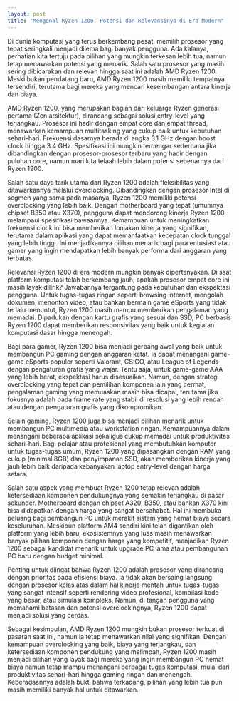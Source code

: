 ```yaml
---
layout: post
title: "Mengenal Ryzen 1200: Potensi dan Relevansinya di Era Modern"
---
```


Di dunia komputasi yang terus berkembang pesat, memilih prosesor yang tepat seringkali menjadi dilema bagi banyak pengguna. Ada kalanya, perhatian kita tertuju pada pilihan yang mungkin terkesan lebih tua, namun tetap menawarkan potensi yang menarik. Salah satu prosesor yang masih sering dibicarakan dan relevan hingga saat ini adalah AMD Ryzen 1200. Meski bukan pendatang baru, AMD Ryzen 1200 masih memiliki tempatnya tersendiri, terutama bagi mereka yang mencari keseimbangan antara kinerja dan biaya.

AMD Ryzen 1200, yang merupakan bagian dari keluarga Ryzen generasi pertama (Zen arsitektur), dirancang sebagai solusi entry-level yang terjangkau. Prosesor ini hadir dengan empat core dan empat thread, menawarkan kemampuan multitasking yang cukup baik untuk kebutuhan sehari-hari. Frekuensi dasarnya berada di angka 3.1 GHz dengan boost clock hingga 3.4 GHz. Spesifikasi ini mungkin terdengar sederhana jika dibandingkan dengan prosesor-prosesor terbaru yang hadir dengan puluhan core, namun mari kita telaah lebih dalam potensi sebenarnya dari Ryzen 1200.

Salah satu daya tarik utama dari Ryzen 1200 adalah fleksibilitas yang ditawarkannya melalui overclocking. Dibandingkan dengan prosesor Intel di segmen yang sama pada masanya, Ryzen 1200 memiliki potensi overclocking yang lebih baik. Dengan motherboard yang tepat (umumnya chipset B350 atau X370), pengguna dapat mendorong kinerja Ryzen 1200 melampaui spesifikasi bawaannya. Kemampuan untuk meningkatkan frekuensi clock ini bisa memberikan lonjakan kinerja yang signifikan, terutama dalam aplikasi yang dapat memanfaatkan kecepatan clock tunggal yang lebih tinggi. Ini menjadikannya pilihan menarik bagi para entusiast atau gamer yang ingin mendapatkan lebih banyak performa dari anggaran yang terbatas.

Relevansi Ryzen 1200 di era modern mungkin banyak dipertanyakan. Di saat platform komputasi telah berkembang jauh, apakah prosesor empat core ini masih layak dilirik? Jawabannya tergantung pada kebutuhan dan ekspektasi pengguna. Untuk tugas-tugas ringan seperti browsing internet, mengolah dokumen, menonton video, atau bahkan bermain game eSports yang tidak terlalu menuntut, Ryzen 1200 masih mampu memberikan pengalaman yang memadai. Dipadukan dengan kartu grafis yang sesuai dan SSD, PC berbasis Ryzen 1200 dapat memberikan responsivitas yang baik untuk kegiatan komputasi dasar hingga menengah.

Bagi para gamer, Ryzen 1200 bisa menjadi gerbang awal yang baik untuk membangun PC gaming dengan anggaran ketat. Ia dapat menangani game-game eSports populer seperti Valorant, CS:GO, atau League of Legends dengan pengaturan grafis yang wajar. Tentu saja, untuk game-game AAA yang lebih berat, ekspektasi harus disesuaikan. Namun, dengan strategi overclocking yang tepat dan pemilihan komponen lain yang cermat, pengalaman gaming yang memuaskan masih bisa dicapai, terutama jika fokusnya adalah pada frame rate yang stabil di resolusi yang lebih rendah atau dengan pengaturan grafis yang dikompromikan.

Selain gaming, Ryzen 1200 juga bisa menjadi pilihan menarik untuk membangun PC multimedia atau workstation ringan. Kemampuannya dalam menangani beberapa aplikasi sekaligus cukup memadai untuk produktivitas sehari-hari. Bagi pelajar atau profesional yang membutuhkan komputer untuk tugas-tugas umum, Ryzen 1200 yang dipasangkan dengan RAM yang cukup (minimal 8GB) dan penyimpanan SSD, akan memberikan kinerja yang jauh lebih baik daripada kebanyakan laptop entry-level dengan harga setara.

Salah satu aspek yang membuat Ryzen 1200 tetap relevan adalah ketersediaan komponen pendukungnya yang semakin terjangkau di pasar sekunder. Motherboard dengan chipset A320, B350, atau bahkan X370 kini bisa didapatkan dengan harga yang sangat bersahabat. Hal ini membuka peluang bagi pembangun PC untuk merakit sistem yang hemat biaya secara keseluruhan. Meskipun platform AM4 sendiri kini telah digantikan oleh platform yang lebih baru, ekosistemnya yang luas masih menawarkan banyak pilihan komponen dengan harga yang kompetitif, menjadikan Ryzen 1200 sebagai kandidat menarik untuk upgrade PC lama atau pembangunan PC baru dengan budget minimal.

Penting untuk diingat bahwa Ryzen 1200 adalah prosesor yang dirancang dengan prioritas pada efisiensi biaya. Ia tidak akan bersaing langsung dengan prosesor kelas atas dalam hal kinerja mentah untuk tugas-tugas yang sangat intensif seperti rendering video profesional, kompilasi kode yang besar, atau simulasi kompleks. Namun, di tangan pengguna yang memahami batasan dan potensi overclockingnya, Ryzen 1200 dapat menjadi solusi yang cerdas.

Sebagai kesimpulan, AMD Ryzen 1200 mungkin bukan prosesor terkuat di pasaran saat ini, namun ia tetap menawarkan nilai yang signifikan. Dengan kemampuan overclocking yang baik, biaya yang terjangkau, dan ketersediaan komponen pendukung yang melimpah, Ryzen 1200 masih menjadi pilihan yang layak bagi mereka yang ingin membangun PC hemat biaya namun tetap mampu menangani berbagai tugas komputasi, mulai dari produktivitas sehari-hari hingga gaming ringan dan menengah. Keberadaannya adalah bukti bahwa terkadang, pilihan yang lebih tua pun masih memiliki banyak hal untuk ditawarkan.
